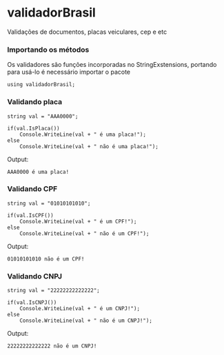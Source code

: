 # validadorBrasil
Validações de documentos, placas veiculares, cep e etc

### Importando os métodos
Os validadores são funções incorporadas no StringExstensions, portando para usá-lo é necessário importar o pacote
```CSharp
using validadorBrasil;
```

### Validando placa
```CSharp
string val = "AAA0000";

if(val.IsPlaca())
    Console.WriteLine(val + " é uma placa!");
else
    Console.WriteLine(val + " não é uma placa!");
```
Output:
````
AAA0000 é uma placa!
````

### Validando CPF
```CSharp
string val = "01010101010";

if(val.IsCPF())
    Console.WriteLine(val + " é um CPF!");
else
    Console.WriteLine(val + " não é um CPF!");
```
Output:
````
01010101010 não é um CPF!
````

### Validando CNPJ
```CSharp
string val = "22222222222222";

if(val.IsCNPJ())
    Console.WriteLine(val + " é um CNPJ!");
else
    Console.WriteLine(val + " não é um CNPJ!");
```
Output:
````
22222222222222 não é um CNPJ!
````
